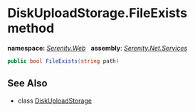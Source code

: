 # DiskUploadStorage.FileExists method
**namespace:** *[Serenity.Web](../../README.md#serenity.web-namespace)*   **assembly**: *[Serenity.Net.Services](../../README.md)*

```csharp
public bool FileExists(string path)
```

## See Also

* class [DiskUploadStorage](../DiskUploadStorage.md)